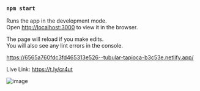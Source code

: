 
### `npm start`

Runs the app in the development mode.\
Open [http://localhost:3000](http://localhost:3000) to view it in the browser.

The page will reload if you make edits.\
You will also see any lint errors in the console.


https://6565a760fdc3fd465313e526--tubular-tapioca-b3c53e.netlify.app/


Live Link: https://t.ly/cr4ut


![image](https://github.com/vipulDudani/expensetracker/assets/128981674/273cc944-b0de-4856-9cd6-77e30c165886)
